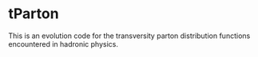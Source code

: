 # tParton

This is an evolution code for the transversity parton distribution functions encountered in hadronic physics.
